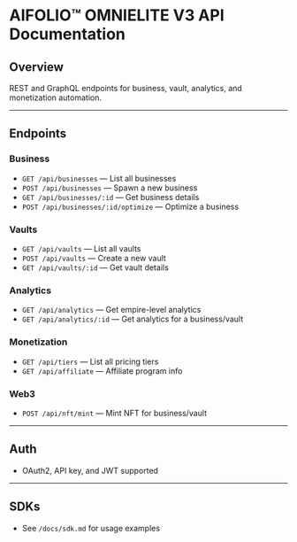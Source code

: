 # AIFOLIO™ OMNIELITE V3 API Documentation

## Overview
REST and GraphQL endpoints for business, vault, analytics, and monetization automation.

---

## Endpoints

### Business
- `GET /api/businesses` — List all businesses
- `POST /api/businesses` — Spawn a new business
- `GET /api/businesses/:id` — Get business details
- `POST /api/businesses/:id/optimize` — Optimize a business

### Vaults
- `GET /api/vaults` — List all vaults
- `POST /api/vaults` — Create a new vault
- `GET /api/vaults/:id` — Get vault details

### Analytics
- `GET /api/analytics` — Get empire-level analytics
- `GET /api/analytics/:id` — Get analytics for a business/vault

### Monetization
- `GET /api/tiers` — List all pricing tiers
- `GET /api/affiliate` — Affiliate program info

### Web3
- `POST /api/nft/mint` — Mint NFT for business/vault

---

## Auth
- OAuth2, API key, and JWT supported

---

## SDKs
- See `/docs/sdk.md` for usage examples
